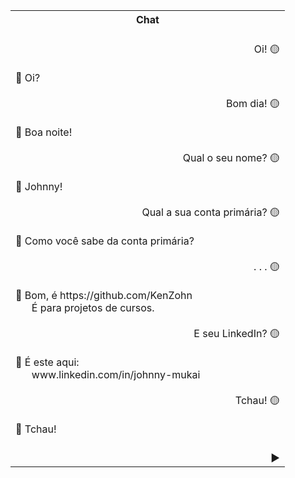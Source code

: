 <table align="center">
  <tr>
    <th>Chat</th>
  </tr>
  <tr>
    <td><br>
      <div align="right">Oi! 🟡</div><br>
      🔵 Oi?<br><br>
      <div align="right">Bom dia! 🟡</div><br>
      🔵 Boa noite!<br><br>
      <div align="right">Qual o seu nome? 🟡</div><br>
      🔵 Johnny!<br><br>
      <div align="right">Qual a sua conta primária? 🟡</div><br>
      🔵 Como você sabe da conta primária?<br><br>
      <div align="right">. . . 🟡</div><br>
      🔵 Bom, é https://github.com/KenZohn<br>
      &nbsp;&nbsp;&nbsp;&nbsp;&nbsp;&nbsp;É para projetos de cursos.<br><br>
      <div align="right">E seu LinkedIn? 🟡</div><br>
      🔵 É este aqui:<br>
      &nbsp;&nbsp;&nbsp;&nbsp;&nbsp;&nbsp;www.linkedin.com/in/johnny-mukai<br><br>
      <div align="right">Tchau! 🟡</div><br>
      🔵 Tchau!<br><br></td>
  </tr>
  <tr>
      <td>&nbsp;&nbsp;&nbsp;&nbsp;&nbsp;&nbsp;&nbsp;&nbsp;&nbsp;&nbsp;
          &nbsp;&nbsp;&nbsp;&nbsp;&nbsp;&nbsp;&nbsp;&nbsp;&nbsp;&nbsp;
          &nbsp;&nbsp;&nbsp;&nbsp;&nbsp;&nbsp;&nbsp;&nbsp;&nbsp;&nbsp;
          &nbsp;&nbsp;&nbsp;&nbsp;&nbsp;&nbsp;&nbsp;&nbsp;&nbsp;&nbsp;
          &nbsp;&nbsp;&nbsp;&nbsp;&nbsp;&nbsp;&nbsp;&nbsp;&nbsp;&nbsp;
          &nbsp;&nbsp;&nbsp;&nbsp;&nbsp;&nbsp;&nbsp;&nbsp;&nbsp;&nbsp;
          &nbsp;&nbsp;&nbsp;&nbsp;&nbsp;&nbsp;&nbsp;&nbsp;&nbsp;&nbsp;
          &nbsp;&nbsp;&nbsp;&nbsp;&nbsp;&nbsp;&nbsp;&nbsp;&nbsp;&nbsp;
          &nbsp;&nbsp;&nbsp;&nbsp;&nbsp;&nbsp;&nbsp;▶️</td>
  </tr>
</table>
